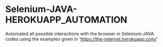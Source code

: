 # Selenium-JAVA-HEROKUAPP_AUTOMATION

Automated all possible interactions with the browser in Selenium-JAVA codes using the examples given in 'https://the-internet.herokuapp.com/'
